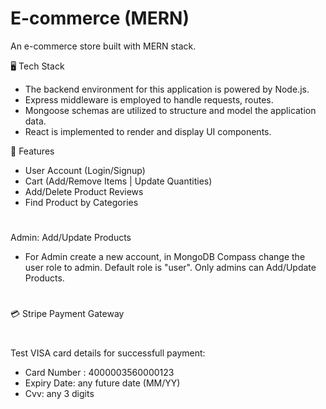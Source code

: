 # E-commerce (MERN) #

An e-commerce store built with MERN stack.

🖥️ Tech Stack
- The backend environment for this application is powered by Node.js.
- Express middleware is employed to handle requests, routes.
- Mongoose schemas are utilized to structure and model the application data.
- React is implemented to render and display UI components.

🚀 Features
- User Account (Login/Signup)
- Cart (Add/Remove Items | Update Quantities)
- Add/Delete Product Reviews
- Find Product by Categories

#
Admin: Add/Update Products
- For Admin create a new account, in MongoDB Compass change the user role to admin. Default role is "user".
Only admins can Add/Update Products.

#
💳 Stripe Payment Gateway
#
Test VISA card details for successfull payment:
- Card Number : 4000003560000123
- Expiry Date: any future date (MM/YY)
- Cvv: any 3 digits
